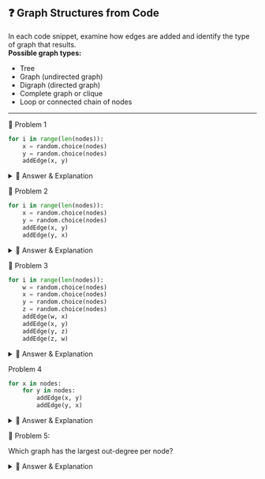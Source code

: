 ## ❓ Graph Structures from Code

In each code snippet, examine how edges are added and identify the type of graph that results.  
**Possible graph types:**
- Tree
- Graph (undirected graph)
- Digraph (directed graph)
- Complete graph or clique
- Loop or connected chain of nodes

---

🔹 Problem 1
```python
for i in range(len(nodes)):
    x = random.choice(nodes)
    y = random.choice(nodes)
    addEdge(x, y)
```
<details> <summary>🔎 Answer & Explanation</summary>
    
✅ Answer: Digraph (directed graph)

Explanation: Edges are added in one direction only (from x to y), and random pairs are selected. This forms a directed graph (digraph), where connections aren’t necessarily mutual.

</details>

🔹 Problem 2
```python
for i in range(len(nodes)):
    x = random.choice(nodes)
    y = random.choice(nodes)
    addEdge(x, y)
    addEdge(y, x)
```
<details> <summary>🔎 Answer & Explanation</summary>
    
✅ Answer: Graph (undirected graph)

Explanation: For each random pair of nodes (x, y), two edges are added in both directions, making connections effectively undirected. So, this creates an undirected graph.

</details>

🔹 Problem 3
```python
for i in range(len(nodes)):
    w = random.choice(nodes)
    x = random.choice(nodes)
    y = random.choice(nodes)
    z = random.choice(nodes)
    addEdge(w, x)
    addEdge(x, y)
    addEdge(y, z)
    addEdge(z, w)
```

<details> <summary>🔎 Answer & Explanation</summary>
    
✅ Answer: Digraph (directed graph)

Explanation: This code adds multiple separate 4-node cycles randomly — not one large loop or chain connecting all nodes. Because the nodes are randomly selected each time, the graph consists of disconnected cycles, forming a directed graph (digraph).

</details>

 Problem 4

```python
for x in nodes:
    for y in nodes:
        addEdge(x, y)
        addEdge(y, x)
```

<details> <summary>🔎 Answer & Explanation</summary>
    
✅ Answer: Complete graph or clique

Explanation: This double loop connects every node to every other node in both directions. This forms a complete graph (clique), where all nodes are fully interconnected.

</details>

🔹 Problem 5:

Which graph has the largest out-degree per node?

<details> <summary>🔎 Answer & Explanation</summary>
    
✅ Answer: Complete graph or clique

Explanation: In a complete graph, each node connects to every other node.
So, the out-degree (number of neighbors) is maximized for every node.

</details> 
